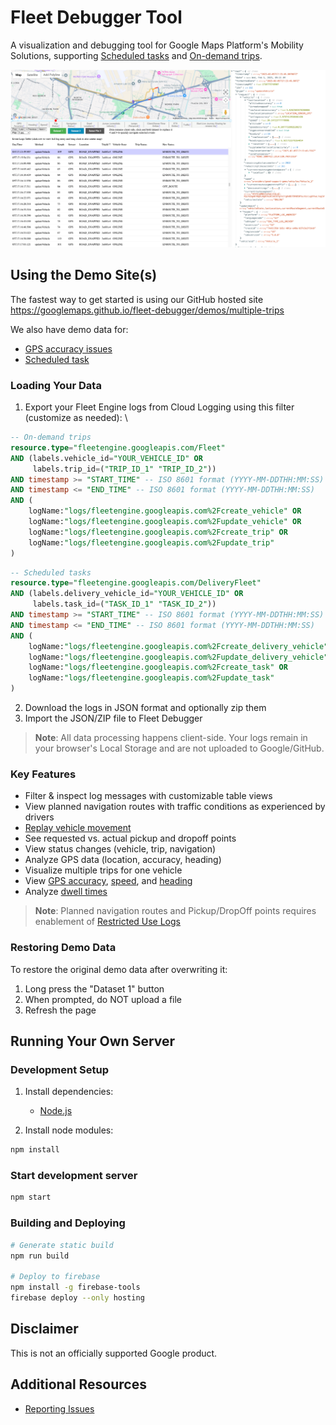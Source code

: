 # Fleet Debugger Tool

A visualization and debugging tool for Google Maps Platform's Mobility Solutions, supporting [Scheduled tasks](https://developers.google.com/maps/documentation/mobility/fleet-engine/essentials/tasks-intro) and [On-demand trips](https://developers.google.com/maps/documentation/mobility/fleet-engine/essentials/trip-intro).

![Screenshot](docs/screenshots/fleetdebugger.png)

## Using the Demo Site(s)

The fastest way to get started is using our GitHub hosted site \
https://googlemaps.github.io/fleet-debugger/demos/multiple-trips

We also have demo data for:
- [GPS accuracy issues](https://googlemaps.github.io/fleet-debugger/demos/jump/)
- [Scheduled task](https://googlemaps.github.io/fleet-debugger/demos/lmfs/)

### Loading Your Data

1. Export your Fleet Engine logs from Cloud Logging using this filter (customize as needed): \
```sql
-- On-demand trips
resource.type="fleetengine.googleapis.com/Fleet"
AND (labels.vehicle_id="YOUR_VEHICLE_ID" OR
     labels.trip_id=("TRIP_ID_1" "TRIP_ID_2"))
AND timestamp >= "START_TIME" -- ISO 8601 format (YYYY-MM-DDTHH:MM:SS)
AND timestamp <= "END_TIME" -- ISO 8601 format (YYYY-MM-DDTHH:MM:SS)
AND (
    logName:"logs/fleetengine.googleapis.com%2Fcreate_vehicle" OR
    logName:"logs/fleetengine.googleapis.com%2Fupdate_vehicle" OR
    logName:"logs/fleetengine.googleapis.com%2Fcreate_trip" OR
    logName:"logs/fleetengine.googleapis.com%2Fupdate_trip"
)
```

```sql
-- Scheduled tasks
resource.type="fleetengine.googleapis.com/DeliveryFleet"
AND (labels.delivery_vehicle_id="YOUR_VEHICLE_ID" OR
     labels.task_id=("TASK_ID_1" "TASK_ID_2"))
AND timestamp >= "START_TIME" -- ISO 8601 format (YYYY-MM-DDTHH:MM:SS)
AND timestamp <= "END_TIME" -- ISO 8601 format (YYYY-MM-DDTHH:MM:SS)
AND (
    logName:"logs/fleetengine.googleapis.com%2Fcreate_delivery_vehicle" OR
    logName:"logs/fleetengine.googleapis.com%2Fupdate_delivery_vehicle" OR
    logName:"logs/fleetengine.googleapis.com%2Fcreate_task" OR
    logName:"logs/fleetengine.googleapis.com%2Fupdate_task"
)
```

2. Download the logs in JSON format and optionally zip them
3. Import the JSON/ZIP file to Fleet Debugger

> **Note**: All data processing happens client-side. Your logs remain in your browser's Local Storage and are not uploaded to Google/GitHub.

### Key Features

- Filter & inspect log messages with customizable table views
- View planned navigation routes with traffic conditions as experienced by drivers
- [Replay vehicle movement](docs/ReplaceVehicleMovement.md)
- See requested vs. actual pickup and dropoff points
- View status changes (vehicle, trip, navigation)
- Analyze GPS data (location, accuracy, heading)
- Visualize multiple trips for one vehicle
- View [GPS accuracy](docs/GPSAccuracy.md), [speed](docs/Speed.md), and [heading](docs/Heading.md)
- Analyze [dwell times](docs/DwellTimes.md)

> **Note**: Planned navigation routes and Pickup/DropOff points requires enablement of [Restricted Use Logs](https://developers.google.com/maps/documentation/mobility/operations/cloud-logging/setup#enable_restricted_use_logs)

### Restoring Demo Data
To restore the original demo data after overwriting it:
1. Long press the "Dataset 1" button
2. When prompted, do NOT upload a file
3. Refresh the page

## Running Your Own Server

### Development Setup

1. Install dependencies:
   - [Node.js](https://nodejs.org/en/download)

2. Install node modules:
```bash
npm install
```

### Start development server
```bash
npm start
```

### Building and Deploying

```bash
# Generate static build
npm run build

# Deploy to firebase
npm install -g firebase-tools
firebase deploy --only hosting
```

## Disclaimer

This is not an officially supported Google product.

## Additional Resources

- [Reporting Issues](docs/reporting-issues.md)
